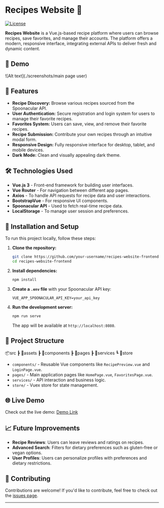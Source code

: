 # Recipes Website 🍲

[![License](https://img.shields.io/badge/license-MIT-blue.svg)](LICENSE)

**Recipes Website** is a Vue.js-based recipe platform where users can browse recipes, save favorites, and manage their accounts. The platform offers a modern, responsive interface, integrating external APIs to deliver fresh and dynamic content.

## 📸 Demo

![Alt text](./screenshots/main page user)
 <!-- Optional: Add images or GIFs to showcase the app -->

## 🚀 Features

- **Recipe Discovery:** Browse various recipes sourced from the Spoonacular API.
- **User Authentication:** Secure registration and login system for users to manage their favorite recipes.
- **Favorites System:** Users can save, view, and remove their favorite recipes.
- **Recipe Submission:** Contribute your own recipes through an intuitive modal form.
- **Responsive Design:** Fully responsive interface for desktop, tablet, and mobile devices.
- **Dark Mode:** Clean and visually appealing dark theme.

## 🛠️ Technologies Used

- **Vue.js 3** - Front-end framework for building user interfaces.
- **Vue Router** - For navigation between different app pages.
- **Axios** - To handle API requests for recipe data and user interactions.
- **BootstrapVue** - For responsive UI components.
- **Spoonacular API** - Used to fetch real-time recipe data.
- **LocalStorage** - To manage user session and preferences.

## 🔧 Installation and Setup

To run this project locally, follow these steps:

1. **Clone the repository:**

    ```bash
    git clone https://github.com/your-username/recipes-website-frontend.git
    cd recipes-website-frontend
    ```

2. **Install dependencies:**

    ```bash
    npm install
    ```

3. **Create a `.env` file** with your Spoonacular API key:

    ```plaintext
    VUE_APP_SPOONACULAR_API_KEY=your_api_key
    ```

4. **Run the development server:**

    ```bash
    npm run serve
    ```

    The app will be available at `http://localhost:8080`.

## 📂 Project Structure

📦src ┣ 📂assets ┣ 📂components ┣ 📂pages ┣ 📂services ┗ 📂store


- `components/` - Reusable Vue components like `RecipePreview.vue` and `LoginPage.vue`.
- `pages/` - Main application pages like `HomePage.vue`, `FavoritesPage.vue`.
- `services/` - API interaction and business logic.
- `store/` - Vuex store for state management.

## 🌐 Live Demo

Check out the live demo: [Demo Link](https://your-demo-link.com)

## 📈 Future Improvements

- **Recipe Reviews**: Users can leave reviews and ratings on recipes.
- **Advanced Search**: Filters for dietary preferences such as gluten-free or vegan options.
- **User Profiles**: Users can personalize profiles with preferences and dietary restrictions.

## 🤝 Contributing

Contributions are welcome! If you'd like to contribute, feel free to check out the [issues page](#).

---


